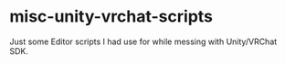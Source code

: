 # misc-unity-vrchat-scripts
Just some Editor scripts I had use for while messing with Unity/VRChat SDK.

